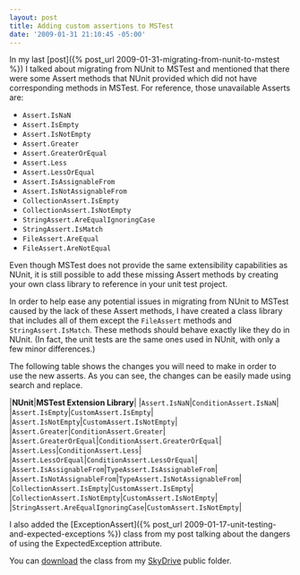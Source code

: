 ```yaml
---
layout: post
title: Adding custom assertions to MSTest
date: '2009-01-31 21:10:45 -05:00'
---
```


In my last [post]({% post_url 2009-01-31-migrating-from-nunit-to-mstest %}) I talked about migrating from NUnit to MSTest and mentioned that there were some Assert methods that NUnit provided which did not have corresponding methods in MSTest. For reference, those unavailable Asserts are:

* `Assert.IsNaN`
* `Assert.IsEmpty`
* `Assert.IsNotEmpty`
* `Assert.Greater`
* `Assert.GreaterOrEqual`
* `Assert.Less`
* `Assert.LessOrEqual`
* `Assert.IsAssignableFrom`
* `Assert.IsNotAssignableFrom`
* `CollectionAssert.IsEmpty`
* `CollectionAssert.IsNotEmpty`
* `StringAssert.AreEqualIgnoringCase`
* `StringAssert.IsMatch`
* `FileAssert.AreEqual`
* `FileAssert.AreNotEqual`

Even though MSTest does not provide the same extensibility capabilities as NUnit, it is still possible to add these missing Assert methods by creating your own class library to reference in your unit test project.

In order to help ease any potential issues in migrating from NUnit to MSTest caused by the lack of these Assert methods, I have created a class library that includes all of them except the `FileAssert` methods and `StringAssert.IsMatch`. These methods should behave exactly like they do in NUnit. (In fact, the unit tests are the same ones used in NUnit, with only a few minor differences.)

The following table shows the changes you will need to make in order to use the new asserts. As you can see, the changes can be easily made using search and replace.

|**NUnit**|**MSTest Extension Library**|
|`Assert.IsNaN`|`ConditionAssert.IsNaN`|
|`Assert.IsEmpty`|`CustomAssert.IsEmpty`|
|`Assert.IsNotEmpty`|`CustomAssert.IsNotEmpty`|
|`Assert.Greater`|`ConditionAssert.Greater`|
|`Assert.GreaterOrEqual`|`ConditionAssert.GreaterOrEqual`|
|`Assert.Less`|`ConditionAssert.Less`|
|`Assert.LessOrEqual`|`ConditionAssert.LessOrEqual`|
|`Assert.IsAssignableFrom`|`TypeAssert.IsAssignableFrom`|
|`Assert.IsNotAssignableFrom`|`TypeAssert.IsNotAssignableFrom`|
|`CollectionAssert.IsEmpty`|`CustomAssert.IsEmpty`|
|`CollectionAssert.IsNotEmpty`|`CustomAssert.IsNotEmpty`|
|`StringAssert.AreEqualIgnoringCase`|`CustomAssert.IsNotEmpty`|

I also added the [ExceptionAssert]({% post_url 2009-01-17-unit-testing-and-expected-exceptions %}) class from my post talking about the dangers of using the ExpectedException attribute.

You can [download](http://cid-93d618d639ec9651.skydrive.live.com/self.aspx/Public/Campari.Software.UnitTest.Framework.zip) the class from my [SkyDrive](http://skydrive.live.com/) public folder.
